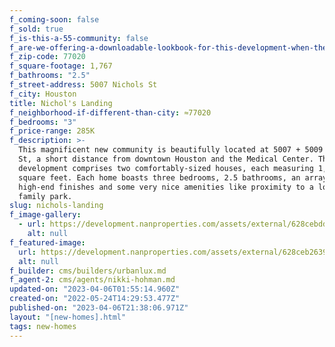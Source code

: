 ```yaml
---
f_coming-soon: false
f_sold: true
f_is-this-a-55-community: false
f_are-we-offering-a-downloadable-lookbook-for-this-development-when-they-submit-their-contact-info: false
f_zip-code: 77020
f_square-footage: 1,767
f_bathrooms: "2.5"
f_street-address: 5007 Nichols St
f_city: Houston
title: Nichol's Landing
f_neighborhood-if-different-than-city: ≈77020
f_bedrooms: "3"
f_price-range: 285K
f_description: >-
  This magnificent new community is beautifully located at 5007 + 5009 Nichol's
  St, a short distance from downtown Houston and the Medical Center. The
  development comprises two comfortably-sized houses, each measuring 1,767
  square feet. Each home boasts three bedrooms, 2.5 bathrooms, an array of
  high-end finishes and some very nice amenities like proximity to a lovely
  family park.
slug: nichols-landing
f_image-gallery:
  - url: https://development.nanproperties.com/assets/external/628cebddd06191711a47eb7c_nichols20living20view201201.jpg
    alt: null
f_featured-image:
  url: https://development.nanproperties.com/assets/external/628ceb26390be5fb7e680a49_photo-2020-02-25-18-31-02202.jpg
  alt: null
f_builder: cms/builders/urbanlux.md
f_agent-2: cms/agents/nikki-hohman.md
updated-on: "2023-04-06T01:55:14.960Z"
created-on: "2022-05-24T14:29:53.477Z"
published-on: "2023-04-06T21:38:06.971Z"
layout: "[new-homes].html"
tags: new-homes
---
```

